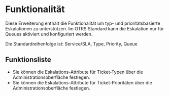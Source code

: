 # Funktionalität

Diese Erweiterung enthält die Funktionalität um typ- und prioritätsbasierte Eskalationen zu unterstützen.
Im OTRS Standard kann die Eskalation nur für Queues aktiviert und konfiguriert werden.

Die Standardreihenfolge ist:
Service/SLA, Type, Priority, Queue

## Funktionsliste

* Sie können die Eskalations-Attribute für Ticket-Typen über die Administrationsoberfläche festlegen.
* Sie können die Eskalations-Attribute für Ticket-Prioritäten über die Administrationsoberfläche festlegen.